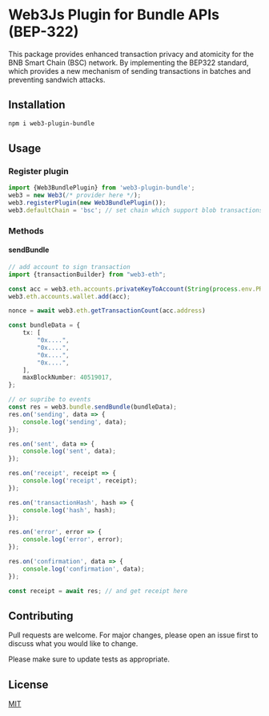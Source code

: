 Web3Js Plugin for Bundle APIs (BEP-322)
===========

This package provides enhanced transaction privacy and atomicity for the BNB Smart Chain (BSC) network. By implementing the BEP322 standard, which provides a new mechanism of sending transactions in batches and preventing sandwich attacks.


## Installation
```bash
npm i web3-plugin-bundle
```

## Usage

### Register plugin
```typescript
import {Web3BundlePlugin} from 'web3-plugin-bundle';
web3 = new Web3(/* provider here */);
web3.registerPlugin(new Web3BundlePlugin());
web3.defaultChain = 'bsc'; // set chain which support blob transactions
```

### Methods

#### sendBundle

```typescript
// add account to sign transaction
import {transactionBuilder} from "web3-eth";

const acc = web3.eth.accounts.privateKeyToAccount(String(process.env.PRIVATE_KEY));
web3.eth.accounts.wallet.add(acc);

nonce = await web3.eth.getTransactionCount(acc.address)

const bundleData = {
	tx: [
		"0x....",
		"0x....",
		"0x....",
		"0x....",
	],
	maxBlockNumber: 40519017,
};

// or supribe to events
const res = web3.bundle.sendBundle(bundleData);
res.on('sending', data => {
	console.log('sending', data);
});

res.on('sent', data => {
	console.log('sent', data);
});

res.on('receipt', receipt => {
	console.log('receipt', receipt);
});

res.on('transactionHash', hash => {
	console.log('hash', hash);
});

res.on('error', error => {
	console.log('error', error);
});

res.on('confirmation', data => {
	console.log('confirmation', data);
});

const receipt = await res; // and get receipt here

```

Contributing
------------

Pull requests are welcome. For major changes, please open an issue first
to discuss what you would like to change.

Please make sure to update tests as appropriate.

License
-------

[MIT](https://choosealicense.com/licenses/mit/)